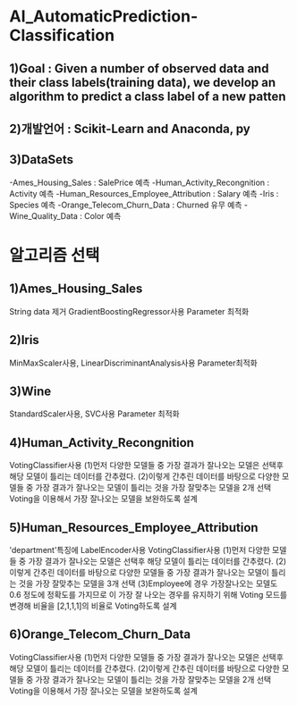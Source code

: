# AI_AutomaticPrediction-Classification

## 1)Goal : Given a number of observed data and their class labels(training data), we develop an algorithm to predict a class label of a new patten

## 2)개발언어 : Scikit-Learn and Anaconda, py

## 3)DataSets
-Ames_Housing_Sales : SalePrice 예측
-Human_Activity_Recongnition : Activity 예측
-Human_Resources_Employee_Attribution : Salary 예측
-Iris : Species 예측
-Orange_Telecom_Churn_Data : Churned 유무 예측
-Wine_Quality_Data : Color 예측

# 알고리즘 선택 

## 1)Ames_Housing_Sales
String data 제거
GradientBoostingRegressor사용 Parameter 최적화

## 2)Iris
MinMaxScaler사용, LinearDiscriminantAnalysis사용 Parameter최적화

## 3)Wine
StandardScaler사용, SVC사용 Parameter 최적화

## 4)Human_Activity_Recongnition
VotingClassifier사용
(1)먼저 다양한 모델들 중 가장 결과가 잘나오는 모델은 선택후 해당 모델이 틀리는 데이터를 간추렸다.
(2)이렇게 간추린 데이터를 바탕으로 다양한 모델들 중 가장 결과가 잘나오는 모델이 틀리는 것을 가장 잘맞추는 모델을 2개 선택
Voting을 이용해서 가장 잘나오는 모델을 보완하도록 설계

## 5)Human_Resources_Employee_Attribution
'department'특징에 LabelEncoder사용 VotingClassifier사용
(1)먼저 다양한 모델들 중 가장 결과가 잘나오는 모델은 선택후 해당 모델이 틀리는 데이터를 간추렸다.
(2)이렇게 간추린 데이터를 바탕으로 다양한 모델들 중 가장 결과가 잘나오는 모델이 틀리는 것을 가장 잘맞추는 모델을 3개 선택
(3)Employee에 경우 가장잘나오는 모델도 0.6 정도에 정확도를 가지므로 이 가장 잘 나오는 경우를 유지하기 위해 Voting 모드를 변경해 비율을 [2,1,1,1]의 비율로 Voting하도록 설계

## 6)Orange_Telecom_Churn_Data
VotingClassifier사용
(1)먼저 다양한 모델들 중 가장 결과가 잘나오는 모델은 선택후 해당 모델이 틀리는 데이터를 간추렸다.
(2)이렇게 간추린 데이터를 바탕으로 다양한 모델들 중 가장 결과가 잘나오는 모델이 틀리는 것을 가장 잘맞추는 모델을 2개 선택
Voting을 이용해서 가장 잘나오는 모델을 보완하도록 설계
